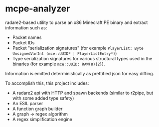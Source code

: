 # mcpe-analyzer

radare2-based utility to parse an x86 Minecraft PE binary and extract information such as:

- Packet names
- Packet IDs
- Packet "serialization signatures" (for example `PlayerList: Byte UnsignedVarInt (mce::UUID* | PlayerListEntry*)`)
- Type serialization signatures for various structural types used in the binaries (for example `mce::UUID: RAW(8){2}`).

Information is emitted deterministically as prettified json for easy diffing.

To accomplish this, this project includes:

- A radare2 api with HTTP and spawn backends (similar to r2pipe, but with some added type safety)
- An ESIL parser
- A function graph builder
- A graph -> regex algorithm
- A regex simplification engine